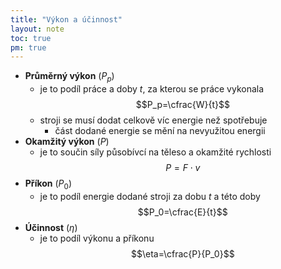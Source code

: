 ```yaml
---
title: "Výkon a účinnost"
layout: note
toc: true
pm: true
---
```

- **Průměrný výkon** ($P_p$)
    - je to podíl práce a doby $t$, za kterou se práce vykonala
$$P_p=\cfrac{W}{t}$$
    - stroji se musí dodat celkově víc energie než spotřebuje
        - část dodané energie se mění na nevyužitou energii
- **Okamžitý výkon** ($P$)
    - je to součin síly působívcí na těleso a okamžité rychlosti
$$P=F\cdot{v}$$
- **Příkon** ($P_0$)
    - je to podíl energie dodané stroji za dobu $t$ a této doby
$$P_0=\cfrac{E}{t}$$
- **Účinnost** ($\eta$)
    - je to podíl výkonu a příkonu
$$\eta=\cfrac{P}{P_0}$$